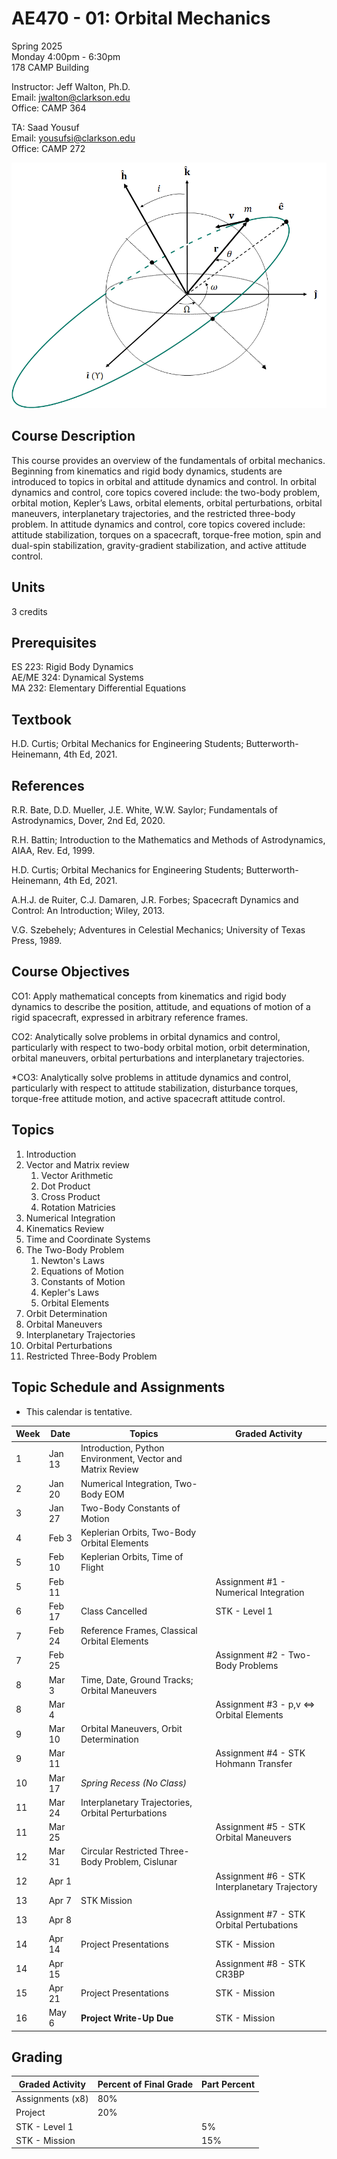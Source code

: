 
# AE470 - 01: Orbital Mechanics

Spring 2025  
Monday 4:00pm - 6:30pm  
178 CAMP Building  

Instructor: Jeff Walton, Ph.D.  
Email: <jwalton@clarkson.edu>  
Office: CAMP 364  

TA: Saad Yousuf  
Email: <yousufsi@clarkson.edu>  
Office: CAMP 272  


![AE470](images/COE.png)

## Course Description

This course provides an overview of the fundamentals of orbital mechanics. Beginning from kinematics and rigid body dynamics, students are introduced to topics in orbital and attitude dynamics and control. In orbital dynamics and control, core topics covered include: the two-body problem, orbital motion, Kepler’s Laws, orbital elements, orbital perturbations, orbital maneuvers, interplanetary trajectories, and the restricted three-body problem. In attitude dynamics and control, core topics covered include: attitude stabilization, torques on a spacecraft, torque-free motion, spin and dual-spin stabilization, gravity-gradient stabilization, and active attitude control.

## Units

3 credits

## Prerequisites

ES 223: Rigid Body Dynamics  
AE/ME 324: Dynamical Systems  
MA 232: Elementary Differential Equations  

## Textbook

H.D. Curtis; Orbital Mechanics for Engineering Students; Butterworth-Heinemann, 4th Ed, 2021.

## References

   R.R. Bate, D.D. Mueller, J.E. White, W.W. Saylor; Fundamentals of Astrodynamics, Dover, 2nd Ed, 2020.  

   R.H. Battin; Introduction to the Mathematics and Methods of Astrodynamics, AIAA, Rev. Ed, 1999.  

   H.D. Curtis; Orbital Mechanics for Engineering Students; Butterworth-Heinemann, 4th Ed, 2021.

   A.H.J. de Ruiter, C.J. Damaren, J.R. Forbes; Spacecraft Dynamics and Control: An Introduction; Wiley, 2013.

   V.G. Szebehely; Adventures in Celestial Mechanics; University of Texas Press, 1989.  

## Course Objectives

   CO1: Apply mathematical concepts from kinematics and rigid body dynamics to describe the position, attitude, and equations of motion of a rigid spacecraft, expressed in arbitrary reference frames.  

   CO2: Analytically solve problems in orbital dynamics and control, particularly with respect to two-body orbital motion, orbit determination, orbital maneuvers, orbital perturbations and interplanetary trajectories.  

   *CO3: Analytically solve problems in attitude dynamics and control, particularly with respect to attitude stabilization, disturbance torques, torque-free attitude motion, and active spacecraft attitude control.  

## Topics

1. Introduction
2. Vector and Matrix review
   1. Vector Arithmetic
   2. Dot Product
   3. Cross Product
   4. Rotation Matricies
3. Numerical Integration
4. Kinematics Review
5. Time and Coordinate Systems
6. The Two-Body Problem
   1. Newton's Laws
   2. Equations of Motion
   3. Constants of Motion
   4. Kepler's Laws
   5. Orbital Elements
7. Orbit Determination
8. Orbital Maneuvers
9. Interplanetary Trajectories
10. Orbital Perturbations
11. Restricted Three-Body Problem

## Topic Schedule and Assignments

* This calendar is tentative.

| Week  | Date | Topics | Graded Activity |
| ----- | ---- | ------ | ----------- |
| 1  | Jan 13 | Introduction, Python Environment, Vector and Matrix Review |  |
| 2  | Jan 20 | Numerical Integration, Two-Body EOM |  |
| 3  | Jan 27 | Two-Body Constants of Motion |  |
| 4  | Feb 3 | Keplerian Orbits, Two-Body Orbital Elements |  |
| 5  | Feb 10 | Keplerian Orbits, Time of Flight |  |
| 5  | Feb 11 |  | Assignment #1 - Numerical Integration |
| 6  | Feb 17 | Class Cancelled | STK - Level 1 |
| 7  | Feb 24 | Reference Frames, Classical Orbital Elements  |  |
| 7  | Feb 25 |  | Assignment #2 - Two-Body Problems |
| 8  | Mar 3 | Time, Date, Ground Tracks; Orbital Maneuvers |  |
| 8  | Mar 4 |  | Assignment #3 - p,v <=> Orbital Elements |
| 9  | Mar 10 | Orbital Maneuvers, Orbit Determination |  |
| 9  | Mar 11 |  | Assignment #4 - STK Hohmann Transfer |
| 10  | Mar 17 | *Spring Recess (No Class)* |  |
| 11  | Mar 24 | Interplanetary Trajectories, Orbital Perturbations |  |
| 11  | Mar 25 |  | Assignment #5 - STK Orbital Maneuvers |
| 12  | Mar 31 | Circular Restricted Three-Body Problem, Cislunar  |  |
| 12  | Apr 1 |  | Assignment #6 - STK Interplanetary Trajectory |
| 13  | Apr 7 | STK Mission |  |
| 13  | Apr 8 |  | Assignment #7 - STK Orbital Pertubations |
| 14  | Apr 14 | Project Presentations | STK - Mission |
| 14  | Apr 15 |  | Assignment #8 - STK CR3BP |
| 15  | Apr 21 | Project Presentations | STK - Mission |
| 16  | May 6 | **Project Write-Up Due** | STK - Mission |


## Grading

| Graded Activity | Percent of Final Grade | Part Percent |
| --------------- | ---------------------- | ------------ |
| Assignments (x8) | 80% |  |
| Project | 20% |  |
| STK - Level 1 |  | 5% |
| STK - Mission |  | 15% |
